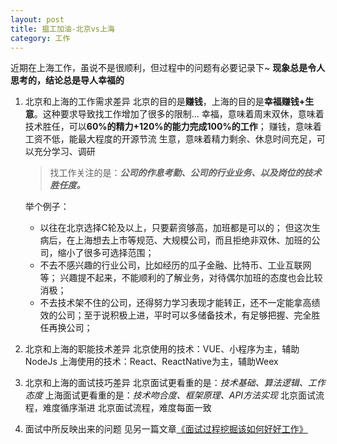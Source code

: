 ```yaml
---
layout: post
title: 揾工加油-北京vs上海
category: 工作
---
```



近期在上海工作，虽说不是很顺利，但过程中的问题有必要记录下~
**现象总是令人思考的，结论总是导人幸福的**

1. 北京和上海的工作需求差异
   北京的目的是**赚钱**，上海的目的是**幸福赚钱+生意**。这种要求导致找工作增加了很多的限制...
   幸福，意味着周末双休，意味着技术胜任，可以**60%的精力+120%的能力完成100%的工作**；
   赚钱，意味着工资不低，能最大程度的开源节流
   生意，意味着精力剩余、休息时间充足，可以充分学习、调研
  
   >   找工作关注的是：***公司的作息考勤、公司的行业业务、以及岗位的技术胜任度。***
   
   举个例子：
   + 以往在北京选择C轮及以上，只要薪资够高，加班都是可以的；
      但这次生病后，在上海想去上市等规范、大规模公司，而且拒绝非双休、加班的公司，缩小了很多可选择范围；
   + 不去不感兴趣的行业公司，比如经历的瓜子金融、比特币、工业互联网等；
      兴趣提不起来，不能顺利的了解业务，对待偶尔加班的态度也会比较消极；
   + 不去技术架不住的公司，还得努力学习表现才能转正，还不一定能拿高绩效的公司；至于说积极上进，平时可以多储备技术，有足够把握、完全胜任再换公司；

2. 北京和上海的职能技术差异
   北京使用的技术：VUE、小程序为主，辅助NodeJs
   上海使用的技术：React、ReactNative为主，辅助Weex

3. 北京和上海的面试技巧差异
   北京面试更看重的是：*技术基础、算法逻辑、工作态度*
   上海面试更看重的是：*技术吻合度、框架原理、API方法实现*
   北京面试流程，难度循序渐进
   北京面试流程，难度每面一致

4. 面试中所反映出来的问题
   见另一篇文章[《面试过程挖掘该如何好好工作》]([http://tomastong.github.io/%E5%B7%A5%E4%BD%9C/2020/07/03/Interview-tells-howtowork.html](http://tomastong.github.io/%E5%B7%A5%E4%BD%9C/2019/04/09/as-a-principal.html))